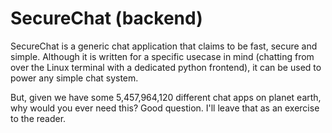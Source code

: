 # SecureChat (backend)

SecureChat is a generic chat application that claims to be fast, secure and simple. Although it is written for a specific usecase in mind (chatting from over the Linux terminal with a dedicated python frontend), it can be used to power any simple chat system. 

But, given we have some 5,457,964,120 different chat apps on planet earth, why would you ever need this? Good question. I'll leave that as an exercise to the reader.